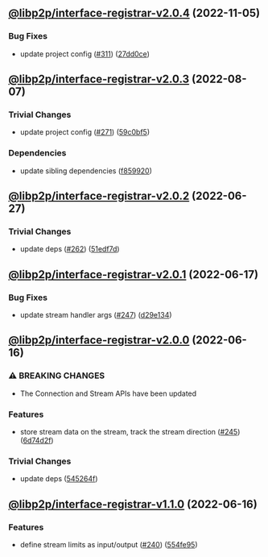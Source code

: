 ## [@libp2p/interface-registrar-v2.0.4](https://github.com/libp2p/js-libp2p-interfaces/compare/@libp2p/interface-registrar-v2.0.3...@libp2p/interface-registrar-v2.0.4) (2022-11-05)


### Bug Fixes

* update project config ([#311](https://github.com/libp2p/js-libp2p-interfaces/issues/311)) ([27dd0ce](https://github.com/libp2p/js-libp2p-interfaces/commit/27dd0ce3c249892ac69cbb24ddaf0b9f32385e37))

## [@libp2p/interface-registrar-v2.0.3](https://github.com/libp2p/js-libp2p-interfaces/compare/@libp2p/interface-registrar-v2.0.2...@libp2p/interface-registrar-v2.0.3) (2022-08-07)


### Trivial Changes

* update project config ([#271](https://github.com/libp2p/js-libp2p-interfaces/issues/271)) ([59c0bf5](https://github.com/libp2p/js-libp2p-interfaces/commit/59c0bf5e0b05496fca2e4902632b61bb41fad9e9))


### Dependencies

* update sibling dependencies ([f859920](https://github.com/libp2p/js-libp2p-interfaces/commit/f859920423587ae797ac90ccaa3af8bdf60ae549))

## [@libp2p/interface-registrar-v2.0.2](https://github.com/libp2p/js-libp2p-interfaces/compare/@libp2p/interface-registrar-v2.0.1...@libp2p/interface-registrar-v2.0.2) (2022-06-27)


### Trivial Changes

* update deps ([#262](https://github.com/libp2p/js-libp2p-interfaces/issues/262)) ([51edf7d](https://github.com/libp2p/js-libp2p-interfaces/commit/51edf7d9b3765a6f75c915b1483ea345d0133a41))

## [@libp2p/interface-registrar-v2.0.1](https://github.com/libp2p/js-libp2p-interfaces/compare/@libp2p/interface-registrar-v2.0.0...@libp2p/interface-registrar-v2.0.1) (2022-06-17)


### Bug Fixes

* update stream handler args ([#247](https://github.com/libp2p/js-libp2p-interfaces/issues/247)) ([d29e134](https://github.com/libp2p/js-libp2p-interfaces/commit/d29e134bd70295c725bfd627d5887954d1a278ae))

## [@libp2p/interface-registrar-v2.0.0](https://github.com/libp2p/js-libp2p-interfaces/compare/@libp2p/interface-registrar-v1.1.0...@libp2p/interface-registrar-v2.0.0) (2022-06-16)


### ⚠ BREAKING CHANGES

* The Connection and Stream APIs have been updated

### Features

* store stream data on the stream, track the stream direction ([#245](https://github.com/libp2p/js-libp2p-interfaces/issues/245)) ([6d74d2f](https://github.com/libp2p/js-libp2p-interfaces/commit/6d74d2f9f344fb4d6741ba0d35263ebe351a4c65))


### Trivial Changes

* update deps ([545264f](https://github.com/libp2p/js-libp2p-interfaces/commit/545264f87a58394d2a7da77e93f3a596e889238f))

## [@libp2p/interface-registrar-v1.1.0](https://github.com/libp2p/js-libp2p-interfaces/compare/@libp2p/interface-registrar-v1.0.0...@libp2p/interface-registrar-v1.1.0) (2022-06-16)


### Features

* define stream limits as input/output ([#240](https://github.com/libp2p/js-libp2p-interfaces/issues/240)) ([554fe95](https://github.com/libp2p/js-libp2p-interfaces/commit/554fe95865c4851fcef3b311d80d44f82a613969))
